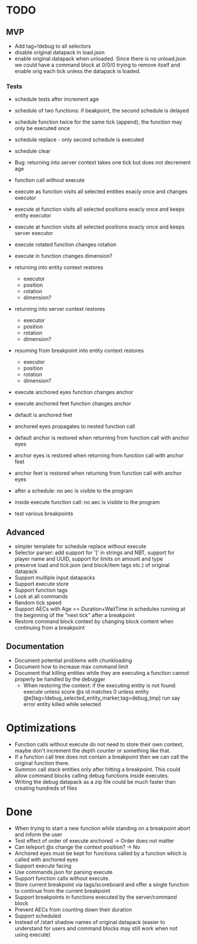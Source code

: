 # TODO
## MVP
* Add tag=!debug to all selectors
* disable original datapack in load.json
* enable original datapack when unloaded. Since there is no unload.json we could have a command block at 0/0/0 trying to remove itself and enable orig each tick unless the datapack is loaded.

### Tests
* schedule tests after increment age

* schedule of two functions: if beakpoint, the second schedule is delayed
* schedule function twice for the same tick (append), the function may only be executed once
* schedule replace - only second schedule is executed
* schedule clear
* Bug: returning into server context takes one tick but does not decrement age

* function call without execute
* execute as function visits all selected entities exacly once and changes executor
* execute at function visits all selected positions exacly once and keeps entity executor
* execute at function visits all selected positions exacly once and keeps server executor
* execute rotated function changes rotation
* execute in function changes dimension?
* returning into entity context restores
  * executor
  * position
  * rotation
  * dimension?
* returning into server context restores
  * executor
  * position
  * rotation
  * dimension?
* resuming from breakpoint into entity context restores
  * executor
  * position
  * rotation
  * dimension?

* execute anchored eyes function changes anchor
* execute anchored feet function changes anchor
* default is anchored feet
* anchored eyes propagates to nested function call
* default anchor is restored when returning from function call with anchor eyes
* anchor eyes is restored when returning from function call with anchor feet
* anchor feet is restored when returning from function call with anchor eyes

* after a schedule: no aec is visible to the program
* inside execute function call: no aec is visible to the program

* test various breakpoints

## Advanced
* simpler template for schedule replace without execute
* Selector parser: add support for ']' in strings and NBT, support for player name and UUID, support for limits on amount and type
* preserve load and tick.json (and block/item tags etc.) of original datapack
* Support multiple input datapacks
* Support execute store
* Support function tags
* Look at all commands
* Random tick speed
* Support AECs with Age >= Duration+WaitTime in schedules running at the beginning of the "next tick" after a breakpoint
* Restore command block context by changing block content when continuing from a breakpoint

## Documentation
* Document potential problems with chunkloading
* Document how to increase max command limit
* Document that killing entities while they are executing a function cannot properly be handled by the debugger
  * When restoring the context: if the executing entity is not found: execute unless score @s id matches 0 unless entity @e[tag=!debug_selected_entity_marker,tag=debug_tmp] run say error entity killed while selected

# Optimizations
* Function calls without execute do not need to store their own context, maybe don't increment the depth counter or something like that.
* If a function call tree does not contain a breakpoint then we can call the original function there.
* Summon call stack entities only after hitting a breakpoint. This could allow command blocks calling debug functions inside executes.
* Writing the debug datapack as a zip file could be much faster than creating hundreds of files

# Done
* When trying to start a new function while standing on a breakpoint abort and inform the user
* Test effect of order of execute anchored -> Order does not matter
* Can teleport @s change the context position? -> No
* Anchored eyes must be kept for functions called by a function which is called with anchored eyes
* Support execute facing
* Use commands.json for parsing execute
* Support function calls without execute.
* Store current breakpoint via tags/scoreboard and offer a single function to continue from the current breakpoint
* Support breakpoints in functions executed by the server/command block
* Prevent AECs from counting down their duration
* Support scheduled
* Instead of /start shadow names of original datapack (easier to understand for users and command blocks may still work when not using execute)
